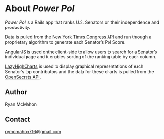 # About *Power Pol*
*Power Pol* is a Rails app that ranks U.S. Senators on their independence and productivity.

Data is pulled from the [New York Times Congress API](http://developer.nytimes.com/docs/congress_api) and run through a proprietary algorithm to generate each Senator’s Pol Score.

AngularJS is used onthe client-side to allow users to search for a Senator’s individual page and it enables sorting of the ranking table by each column.

[LazyHighCharts](https://github.com/michelson/lazy_high_charts) is used to display graphical representations of each Senator’s top contributors and the data for these charts is pulled from the [OpenSecrets API](https://www.opensecrets.org/resources/create/apis.php).

## Author

Ryan McMahon

## Contact

rymcmahon716@gmail.com
